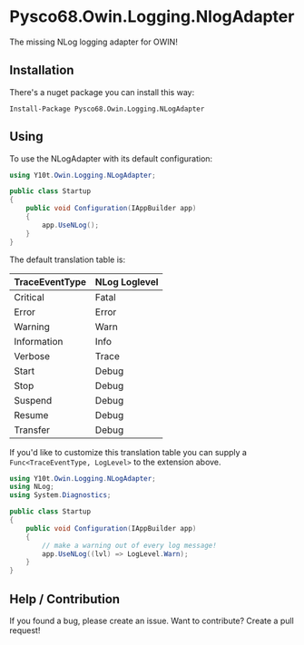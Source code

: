 # Pysco68.Owin.Logging.NlogAdapter

The missing NLog logging adapter for OWIN!

## Installation

There's a nuget package you can install this way:

`Install-Package Pysco68.Owin.Logging.NLogAdapter`

## Using

To use the NLogAdapter with its default configuration:

```C#
using Y10t.Owin.Logging.NLogAdapter;

public class Startup
{
	public void Configuration(IAppBuilder app)
	{
		app.UseNLog();
	}
}
```

The default translation table is:

| TraceEventType	| NLog Loglevel |
|-------------------|---------------|
| Critical			| Fatal			|
| Error				| Error 		|
| Warning			| Warn 			|
| Information		| Info 			|
| Verbose			| Trace 		|
| Start				| Debug 		|
| Stop				| Debug 		|
| Suspend			| Debug 		|
| Resume			| Debug 		|
| Transfer			| Debug 		|

If you'd like to customize this translation table you can supply a `Func<TraceEventType, LogLevel>` to the extension above.

```C#
using Y10t.Owin.Logging.NLogAdapter;
using NLog;
using System.Diagnostics;

public class Startup
{
	public void Configuration(IAppBuilder app)
	{
		// make a warning out of every log message!
		app.UseNLog((lvl) => LogLevel.Warn);
	}
}
```

## Help / Contribution

If you found a bug, please create an issue. Want to contribute? Create a pull request!